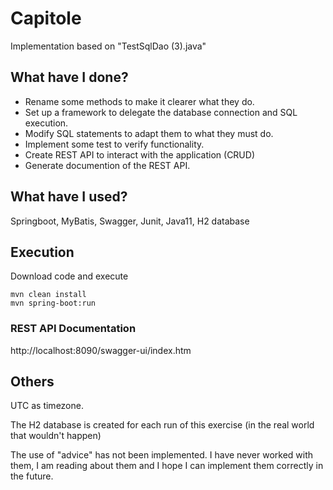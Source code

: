 # Capitole 
Implementation based on "TestSqlDao (3).java"

## What have I done?
- Rename some methods to make it clearer what they do. 
- Set up a framework to delegate the database connection and SQL execution.
- Modify SQL statements to adapt them to what they must do.
- Implement some test to verify functionality.
- Create REST API to interact with the application (CRUD)
- Generate documention of the REST API. 

## What have I used?
Springboot, MyBatis, Swagger, Junit, Java11, H2 database

## Execution
Download code and execute
```
mvn clean install
mvn spring-boot:run 
```
### REST API Documentation
http://localhost:8090/swagger-ui/index.htm

## Others
UTC as timezone.

The H2 database is created for each run of this exercise (in the real world that wouldn't happen)

The use of "advice" has not been implemented. I have never worked with them, I am reading about them and I hope I can implement them correctly in the future.

